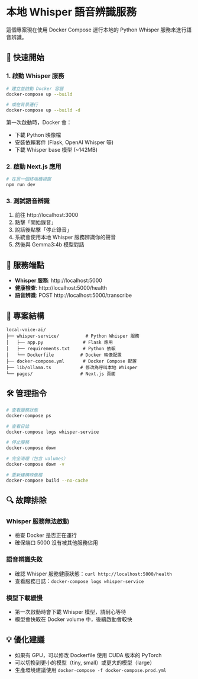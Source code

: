 # 本地 Whisper 語音辨識服務

這個專案現在使用 Docker Compose 運行本地的 Python Whisper 服務來進行語音辨識。

## 🚀 快速開始

### 1. 啟動 Whisper 服務

```bash
# 建立並啟動 Docker 容器
docker-compose up --build

# 或在背景運行
docker-compose up --build -d
```

第一次啟動時，Docker 會：
- 下載 Python 映像檔
- 安裝依賴套件 (Flask, OpenAI Whisper 等)
- 下載 Whisper base 模型 (~142MB)

### 2. 啟動 Next.js 應用

```bash
# 在另一個終端機視窗
npm run dev
```

### 3. 測試語音辨識

1. 前往 http://localhost:3000
2. 點擊「開始錄音」
3. 說話後點擊「停止錄音」
4. 系統會使用本地 Whisper 服務辨識你的聲音
5. 然後與 Gemma3:4b 模型對話

## 🔧 服務端點

- **Whisper 服務**: http://localhost:5000
- **健康檢查**: http://localhost:5000/health
- **語音辨識**: POST http://localhost:5000/transcribe

## 📁 專案結構

```
local-voice-ai/
├── whisper-service/          # Python Whisper 服務
│   ├── app.py               # Flask 應用
│   ├── requirements.txt     # Python 依賴
│   └── Dockerfile          # Docker 映像配置
├── docker-compose.yml       # Docker Compose 配置
├── lib/ollama.ts           # 修改為呼叫本地 Whisper
└── pages/                  # Next.js 頁面
```

## 🛠️ 管理指令

```bash
# 查看服務狀態
docker-compose ps

# 查看日誌
docker-compose logs whisper-service

# 停止服務
docker-compose down

# 完全清理（包含 volumes）
docker-compose down -v

# 重新建構映像檔
docker-compose build --no-cache
```

## 🔍 故障排除

### Whisper 服務無法啟動
- 檢查 Docker 是否正在運行
- 確保端口 5000 沒有被其他服務佔用

### 語音辨識失敗
- 確認 Whisper 服務健康狀態：`curl http://localhost:5000/health`
- 查看服務日誌：`docker-compose logs whisper-service`

### 模型下載緩慢
- 第一次啟動時會下載 Whisper 模型，請耐心等待
- 模型會快取在 Docker volume 中，後續啟動會較快

## 💡 優化建議

- 如果有 GPU，可以修改 Dockerfile 使用 CUDA 版本的 PyTorch
- 可以切換到更小的模型（tiny, small）或更大的模型（large）
- 生產環境建議使用 `docker-compose -f docker-compose.prod.yml` 